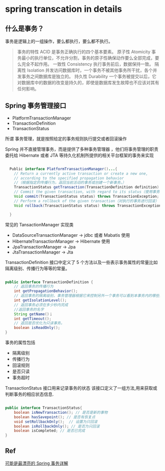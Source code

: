 # spring transcation in details

## 什么是事务？

事务是逻辑上的一组操作，要么都执行，要么都不执行。

> 事务的特性 ACID 是事务正确执行的四个基本要素。
> 原子性 Atomicity 事务最小的执行单位，不允许分割，事务的原子性确保动作要么全部完成，要么完全不起作用。
> 一致性 Consistency 执行事务前后，数据保持一致。
> 隔离性 Isolation 并发访问数据库时，一个事务不被其他事务所干扰，各个并发事务之间数据库是独立的。
> 持久性 Durability 一个事务被提交以后，它对数据库中的数据的改变是持久的，即使是数据库发生故障也不应该对其有任何影响。

## Spring 事务管理接口

- PlatformTransactionManager
- TransactionDefinition
- TransactionStatus

所谓 事务管理，就是按照给定的事务规则执行提交或者回滚操作

Spring 并不直接管理事务，而是提供了多种事务管理器 ，他们将事务管理的职责委托给 Hibernate 或者 JTA 等持久化机制所提供的相关平台框架的事务来实现

```java

  Public interface PlatformTransactionManager()...{
    // Return a currently active transaction or create a new one,
    // according to the specified propagation behavior
    //（根据指定的传播行为，返回当前活动的事务或创建一个新事务。）
    TransactionStatus getTransaction(TransactionDefinition definition) throws TransactionException;
    // Commit the given transaction, with regard to its status（使用事务目前的状态提交事务）
    Void commit(TransactionStatus status) throws TransactionException;
    // Perform a rollback of the given transaction（对执行的事务进行回滚）
    Void rollback(TransactionStatus status) throws TransactionException;

  }

```

常见的 TansactionManager 实现类

- DataSourceTransactionManager -> jdbc 或者 Mabatis 使用
- HibernateTransactionManager -> Hibernate 使用
- JpaTransactionManager -> Jpa
- JtaTransactionManager -> Jta

TransactionDefinition 接口中定义了 5 个方法以及一些表示事务属性的常量比如隔离级别、传播行为等等的常量。

```java

public interface TransactionDefinition {
    // 返回事务的传播行为
    int getPropagationBehavior();
    // 返回事务的隔离级别，事务管理器根据它来控制另外一个事务可以看到本事务内的哪些数据
    int getIsolationLevel();
    // 返回事务必须在多少秒内完成
    //返回事务的名字
    String getName()；
    int getTimeout();
    // 返回是否优化为只读事务。
    boolean isReadOnly();
}

```

事务的属性包括

- 隔离级别
- 传播行为
- 回滚规则
- 是否只读
- 事务超时

TransactionStatus 接口用来记录事务的状态 该接口定义了一组方法,用来获取或判断事务的相应状态信息.

```java

public interface TransactionStatus{
    boolean isNewTransaction(); // 是否是新的事物
    boolean hasSavepoint(); // 是否有恢复点
    void setRollbackOnly();  // 设置为只回滚
    boolean isRollbackOnly(); // 是否为只回滚
    boolean isCompleted; // 是否已完成
}

```

## Ref

[可能是最漂亮的 Spring 事务详解](https://juejin.im/post/5b00c52ef265da0b95276091)
